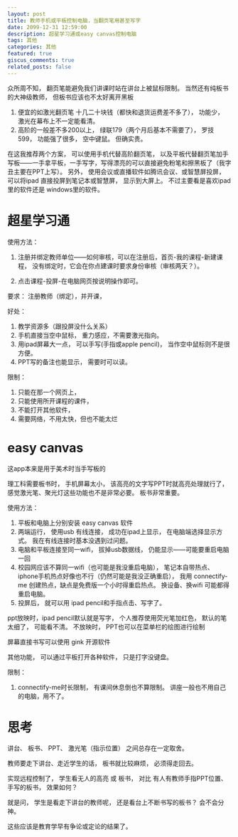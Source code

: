 ```yaml
---
layout: post
title: 教师手机或平板控制电脑，当翻页笔用甚至写字
date: 2099-12-31 12:59:00
description: 超星学习通或easy canvas控制电脑
tags: 其他  
categories: 其他 
featured: true
giscus_comments: true
related_posts: false
---
```


众所周不知， 翻页笔能避免我们讲课时站在讲台上被鼠标限制。  当然还有纯板书的大神级教师， 但板书应该也不太好离开黑板

1. 便宜的如激光翻页笔 十几二十块钱（都快和退货运费差不多了）， 功能少， 激光在幕布上不一定能看清。
2. 高阶的一般差不多200以上， 绿联179（两个月后基本不需要了）， 罗技 599， 功能强了很多， 空中键鼠。 但确实贵。

在这我推荐两个方案， 可以使用手机代替高阶翻页笔， 以及平板代替翻页笔加手写板——一手拿平板，一手写字，写得漂亮的可以直接避免粉笔和擦黑板了（我字丑主要在PPT上写）。 另外， 使用会议或直播软件如腾讯会议、或智慧屏投屏， 可以将ipad 直接投屏到笔记本或智慧屏， 显示到大屏上。 不过主要看是喜欢ipad里的软件还是 windows里的软件。

# 超星学习通

使用方法：

1. 注册并绑定教师单位——如何审核，可以在注册后，首页-我的课程-新建课程， 没有绑定时，它会在你点建课时要求身份审核（审核两天？）。 

2. 点击课程-投屏-在电脑网页按说明操作即可。


要求： 注册教师（绑定），并开课， 

好处： 
1. 教学资源多（跟投屏没什么关系）
2. 手机直接当空中鼠标， 重力感应，不需要激光指向。
3. 用ipad屏幕大一点， 可以手写(手指或apple pencil)， 当作空中鼠标则不是很方便。
4. PPT写的备注也能显示， 需要时可以读。

限制： 

1. 只能在那一个网页上， 
2. 只能使用所开课程的课件，
3. 不能打开其他软件，
4. 需要网络，不用太快，但也不能太烂


# easy canvas

这app本来是用于美术时当手写板的

理工科需要板书时， 手机屏幕太小， 该高亮的文字写PPT时就高亮处理就行了， 感觉激光笔、聚光灯这些功能也不是非常必要。 板书非常重要。

使用方法：

1. 平板和电脑上分别安装 easy canvas 软件
2. 两端运行， 使用usb 有线连接， 成功在ipad上显示， 在电脑端选择显示方式。  我在有线连接时基本没遇到过问题。
3. 电脑和平板连接至同一wifi， 拔掉usb数据线， 仍能显示——可能要重启电脑一回
4. 校园网应该不算同一wifi（也可能是我没重启电脑）， 笔记本自带热点、iphone手机热点好像也不行（仍然可能是我没正确重启）， 我用 connectify-me 创建热点，缺点是免费版一个小时得重启热点。 换设备、换wifi 可能都得重启电脑。
5. 投屏后， 就可以用 ipad pencil和手指点击、写字了。 

ppt放映时，ipad pencil默认就是写字， 个人推荐使用荧光笔加红色， 默认的笔 太细了， 可能看不清。
不放映时， PPT也可以在菜单栏的绘图进行绘制

屏幕直接书写可以使用 gink 开源软件

其他功能， 可以通过平板打开各种软件， 只是打字没键盘。

限制：

1. connectify-me时长限制， 有课间休息倒也不算限制。 讲座一般也不用自己的电脑，用不了。

# 思考 

讲台、 板书、 PPT、 激光笔（指示位置） 之间总存在一定取舍。

教师要走下讲台、走近学生的话， 板书就比较麻烦， 必须得走回去。

实现远程控制了， 学生看无人的高亮 或 板书， 对比 有人有教师手指PPT位置、手写的板书， 效果如何？

就是问， 学生是看走下讲台的教师呢， 还是看台上不断书写的板书？ 会不会分神。

这些应该是教育学早有争论或定论的结果了。
